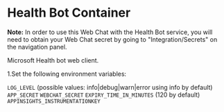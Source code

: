 # Health Bot Container

**Note:** In order to use this Web Chat with the Health Bot service, you will need to obtain your Web Chat secret by going to "Integration/Secrets" on the navigation panel.

Microsoft Health bot web client.
 

1.Set the following environment variables:

`LOG_LEVEL` (possible values: info|debug|warn|error using info by default)
`APP_SECRET`
`WEBCHAT_SECRET`
`EXPIRY_TIME_IN_MINUTES` (120 by default)
`APPINSIGHTS_INSTRUMENTATIONKEY`
